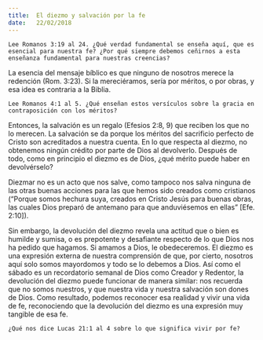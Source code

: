 ```yaml
---
title:  El diezmo y salvación por la fe
date:   22/02/2018
---
```


`Lee Romanos 3:19 al 24. ¿Qué verdad fundamental se enseña aquí, que es esencial para nuestra fe? ¿Por qué siempre debemos ceñirnos a esta enseñanza fundamental para nuestras creencias?`

La esencia del mensaje bíblico es que ninguno de nosotros merece la redención (Rom. 3:23). Si la mereciéramos, sería por méritos, o por obras, y esa idea es contraria a la Biblia.

`Lee Romanos 4:1 al 5. ¿Qué enseñan estos versículos sobre la gracia en contraposición con los méritos?`

Entonces, la salvación es un regalo (Efesios 2:8, 9) que reciben los que no lo merecen. La salvación se da porque los méritos del sacrificio perfecto de Cristo son acreditados a nuestra cuenta. En lo que respecta al diezmo, no obtenemos ningún crédito por parte de Dios al devolverlo. Después de todo, como en principio el diezmo es de Dios, ¿qué mérito puede haber en devolvérselo?

Diezmar no es un acto que nos salve, como tampoco nos salva ninguna de las otras buenas acciones para las que hemos sido creados como cristianos (“Porque somos hechura suya, creados en Cristo Jesús para buenas obras, las cuales Dios preparó de antemano para que anduviésemos en ellas” [Efe. 2:10]).

Sin embargo, la devolución del diezmo revela una actitud que o bien es humilde y sumisa, o es prepotente y desafiante respecto de lo que Dios nos ha pedido que hagamos. Si amamos a Dios, le obedeceremos. El diezmo es una expresión externa de nuestra comprensión de que, por cierto, nosotros aquí solo somos mayordomos y todo se lo debemos a Dios. Así como el sábado es un recordatorio semanal de Dios como Creador y Redentor, la devolución del diezmo puede funcionar de manera similar: nos recuerda que no somos nuestros, y que nuestra vida y nuestra salvación son dones de Dios. Como resultado, podemos reconocer esa realidad y vivir una vida de fe, reconociendo que la devolución del diezmo es una expresión muy tangible de esa fe. 

`¿Qué nos dice Lucas 21:1 al 4 sobre lo que significa vivir por fe?`